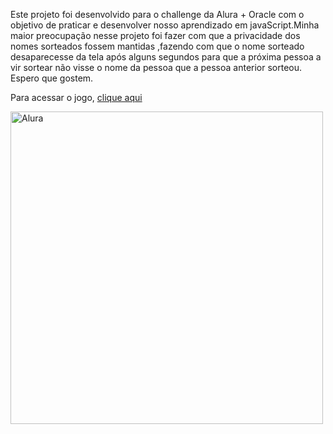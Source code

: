 Este projeto foi desenvolvido para o challenge da Alura + Oracle com o objetivo de praticar e desenvolver nosso aprendizado em javaScript.Minha maior preocupação nesse projeto foi fazer com que a privacidade dos nomes sorteados fossem mantidas ,fazendo com que o nome sorteado desaparecesse da tela após alguns segundos para que a próxima pessoa a vir sortear não visse o nome da pessoa que a pessoa anterior sorteou.
Espero que gostem.

 Para acessar o jogo, [clique aqui](https://keyllahonorato.github.io/Projeto-Amigo-Secreto/)


 
<img width="500" height="500" alt="Alura" src="https://github.com/user-attachments/assets/f92815fd-d8d8-4adc-ab10-62322461a953" />
